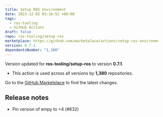```yaml
---
title: Setup ROS environment
date: 2023-12-02 03:16:52 +00:00
tags:
  - ros-tooling
  - GitHub Actions
draft: false
repo: ros-tooling/setup-ros
marketplace: https://github.com/marketplace/actions/setup-ros-environment
version: 0.7.1
dependentsNumber: "1,380"
---
```



Version updated for **ros-tooling/setup-ros** to version **0.7.1**.
- This action is used across all versions by **1,380** repositories.

Go to the [GitHub Marketplace](https://github.com/marketplace/actions/setup-ros-environment) to find the latest changes.

## Release notes

* Pin version of empy to <4 (#632)
